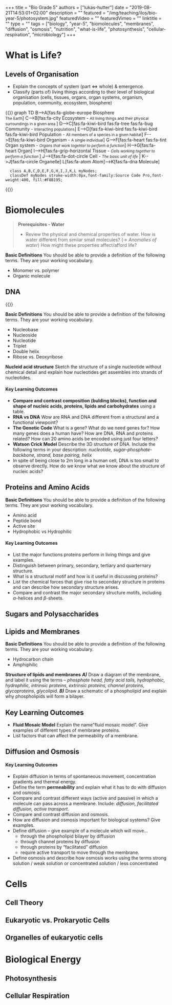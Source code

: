 +++
title = "Bio Grade 5"
authors = ["lukas-hutter"]
date = "2019-08-21T14:53:01+02:00"
description = ""
featured = "/img/teaching/ilos/bio-year-5/photosystem.jpg"
featuredVideo = ""
featuredVimeo = ""
linktitle = ""
type = ""
tags = ["biology", "year-5", "biomolecules", "membranes", "diffusion", "osmosis", "nutrition", "what-is-life", "photosynthesis", "cellular-respiration", "microbiology"]
+++


# What is Life?

## Levels of Organisation


- Explain the concepts of system (part <=> whole) & emergence.
- Classify (parts of) living things according to their level of biological organisation (cells, tissues, organs, organ systems, organism, population, community, ecosystem, biosphere)

{{<mermaid>}}
graph TD
      B-->A[fas:fa-globe-europe Biosphere</br><small>The Earth</small>]
      C-->B[fas:fa-city Ecosystem - <small>All living things and their physical surroundings in a given area </small>]
      D-->C[fas:fa-kiwi-bird fas:fa-tree fas:fa-bug Community - <small>Interacting populations</small>]
      E-->D[fas:fa-kiwi-bird fas:fa-kiwi-bird fas:fa-kiwi-bird Population - <small> All members of a species in a given habitat</small>]
      F-->E[fas:fa-kiwi-bird Organism - <small>A single individual</small>]
      G-->F[fas:fa-heart fas:fa-tint Organ system - <small><i>Organs that work togehter to perform a function</i></small>]
      H-->G[fas:fa-heart Organ]
      I-->H[fas:fa-grip-horizontal Tissue - <small><i>Cells working together to perform a function </i></small>]
      J-->I[fas:fa-dot-circle Cell - <small><i>The basic unit of life </i></small>]
      K-->J[fas:fa-circle Organelle]
      L[fas:fa-atom Atom]-->K[fas:fa-dna Molecule]

      class A,B,C,D,E,F,G,H,I,J,K,L myNodes;
      classDef myNodes stroke-width:0px,font-family:Source Code Pro,font-weight:400, fill:#F8B195;
{{</mermaid>}}

# Biomolecules
> **Prerequisites - Water**
> -  Review the physical and chemical properties of water. How is water different from similar small molecules? (-> _Anomalies of water_) How might these properties affect/afford life?

**Basic Definitions** You should be able to provide a definition of the following terms. They are your working vocabulary.

- Monomer vs. polymer
- Organic molecule

## DNA

{{<rel-figure src="/img/teaching/ilos/bio-year-5/dna.jpg">}}

**Basic Definitions** You should be able to provide a definition of the following terms. They are your working vocabulary.

- Nucleobase
- Nucleoside
- Nucleotide
- Triplet
- Double helix
- Ribose vs. Deoxyribose

**Nucleid acid structure** Sketch the structure of a single nucleotide without chemical detail and explain how nucleotides get assembles into strands of nucleotides.

#### Key Learning Outcomes
- **Compare and contrast composition (bulding blocks), function and shape of nucleic acids, proteins, lipids and carbohydrates** using a table.
- **RNA vs DNA** Wow are RNA and DNA different from a structural and a functional viewpoint?
- **The Genetic Code** What is a gene? What do we need genes for? How many genes does a human have? How are DNA, RNA and proteins related? How can 20 amino acids be encoded using just four letters?
- **Watson Crick Model** Describe the 3D structure of DNA. Include the following terms in your description: _nucleotide, sugar-phosphate-backbone, strand, base pairing, helix_
- In spite of being close to 2m long in a human cell, DNA is too small to observe directly. How do we know what we know about the structure of nucleic acids?

## Proteins and Amino Acids

**Basic Definitions** You should be able to provide a definition of the following terms. They are your working vocabulary.

- Amino acid
- Peptide bond
- Active site
- Hydrophobic vs Hydrophilic

#### Key Learning Outcomes
- List the major functions proteins perform in living things and give examples.
- Distinguish between primary, secondary, tertiary and quarternary structure.
- What is a structural motif and how is it useful in discussing proteins?
- List the chemical forces that give rise to secondary structure in proteins and can describe how secondary structure arises.
- Compare and contrast the major secondary structure motifs, including $\alpha$-helices and $\beta$-sheets.

## Sugars and Polysaccharides
## Lipids and Membranes

**Basic Definitions** You should be able to provide a definition of the following terms. They are your working vocabulary.

- Hydrocarbon chain
- Amphiphilic

**Structure of lipids and membranes**  ___A)___ Draw a diagram of the membrane, and label it using the terms – _phosphate head, fatty acid tails, hydrophobic, hydrophilic, intrinsic proteins, extrinsic proteins, channel proteins, glycoproteins, glycolipid_.
___B)___ Draw a schematic of a phospholipid and explain why phospholipids will form a bilayer.

## Key Learning Outcomes
- **Fluid Mosaic Model** Explain the name”fluid mosaic model”. Give examples of different types of membrane proteins.
- List factors that can affect the permeability of a membrane.

## Diffusion and Osmosis

#### Key Learning Outcomes
- Explain diffusion in terms of spontaneous movement, concentration gradients and thermal energy.
- Define the term **permeability** and explain what it has to do with diffusion and osmosis.
- Compare and contrast different ways (active and passive) in which a molecule can pass across a membrane. Include: _diffusion, facilitated diffusion, active transport_.
- Compare and contrast diffusion and osmosis.
- How are diffusion and osmosis important for biological systems? Give examples.
- Define diffusion – give example of a molecule which will move...
    - through the phospholipid bilayer by diffusion
    - through channel proteins by diffusion
    - through proteins by “facilitated” diffusion
    - require active transport to move through the membrane.
- Define osmosis and describe how osmosis works using the terms strong solution / weak solution or concentrated solution / less concentrated


# Cells
## Cell Theory
## Eukaryotic vs. Prokaryotic Cells
## Organelles of eukaryotic cells


# Biological Energy
## Photosynthesis

## Cellular Respiration
